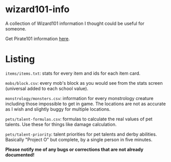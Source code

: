 # wizard101-info
A collection of Wizard101 information I thought could be useful for someone.

Get Pirate101 information [here](https://github.com/PeechezNCreem/pirate101-info).

# Listing
`items/items.txt`: stats for every item and ids for each item card.

`mobs/block.csv`: every mob's block as you would see from the stats screen (universal added to each school value).

`monstrology/monsters.csv`: information for every monstrology creature including those impossible to get in game. The locations are not as accurate as I wish and slightly buggy for multiple locations.

`pets/talent-formulas.csv`: formulas to calculate the real values of pet talents. Use these for things like damage calculation.

`pets/talent-priority`: talent priorities for pet talents and derby abilities. Basically "Project O" but complete, by a single person in five minutes.

**Please notify me of any bugs or corrections that are not already documented!**
